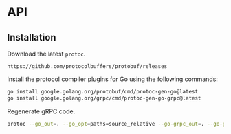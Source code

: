 # API

## Installation

Download the latest `protoc`.

`https://github.com/protocolbuffers/protobuf/releases`

Install the protocol compiler plugins for Go using the following commands:

```bash
go install google.golang.org/protobuf/cmd/protoc-gen-go@latest
go install google.golang.org/grpc/cmd/protoc-gen-go-grpc@latest
```

Regenerate gRPC code.

```bash
protoc --go_out=. --go_opt=paths=source_relative --go-grpc_out=. --go-grpc_opt=paths=source_relative *.proto
```